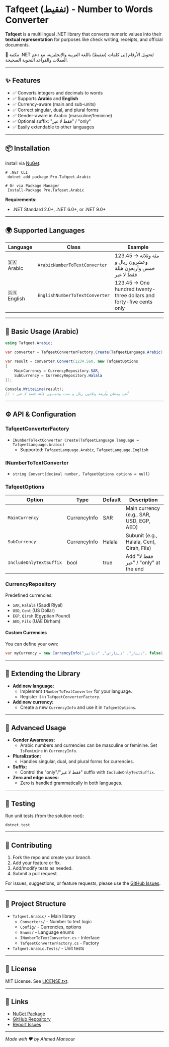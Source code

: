 # Tafqeet (تفقيط) - Number to Words Converter

**Tafqeet** is a multilingual .NET library that converts numeric values into their **textual representation** for purposes like check writing, receipts, and official documents.

🔢 مكتبة .NET لتحويل الأرقام إلى كلمات (تفقيط) باللغة العربية والإنجليزية، مع دعم العملات والقواعد النحوية الصحيحة.

---

## ✨ Features

- ✅ Converts integers and decimals to words
- ✅ Supports **Arabic** and **English**
- ✅ Currency-aware (main and sub-units)
- ✅ Correct singular, dual, and plural forms
- ✅ Gender-aware in Arabic (masculine/feminine)
- ✅ Optional suffix: "فقط لا غير" / "only"
- ✅ Easily extendable to other languages

---

## 📦 Installation

Install via [NuGet](https://www.nuget.org/packages/Pro.Tafqeet.Arabic):

```shell
# .NET CLI
 dotnet add package Pro.Tafqeet.Arabic

# Or via Package Manager
 Install-Package Pro.Tafqeet.Arabic
```

**Requirements:**
- .NET Standard 2.0+, .NET 6.0+, or .NET 9.0+

---

## 🌍 Supported Languages

| Language | Class                          | Example                          |
|----------|--------------------------------|----------------------------------|
| 🇸🇦 Arabic  | `ArabicNumberToTextConverter` | 123.45 → مئة وثلاثة وعشرون ريال و خمس وأربعون هللة فقط لا غير |
| 🇬🇧 English | `EnglishNumberToTextConverter` | 123.45 → One hundred twenty-three dollars and forty-five cents only |

---

## 🧾 Basic Usage (Arabic)

```csharp
using Tafqeet.Arabic;

var converter = TafqeetConverterFactory.Create(TafqeetLanguage.Arabic);

var result = converter.Convert(1234.56m, new TafqeetOptions
{
    MainCurrency = CurrencyRepository.SAR,
    SubCurrency = CurrencyRepository.Halala
});

Console.WriteLine(result);
// → ألف ومئتان وأربعة وثلاثون ريال و ست وخمسون هللة فقط لا غير
```

---

## ⚙️ API & Configuration

### TafqeetConverterFactory
- `INumberToTextConverter Create(TafqeetLanguage language = TafqeetLanguage.Arabic)`
  - Supported: `TafqeetLanguage.Arabic`, `TafqeetLanguage.English`

### INumberToTextConverter
- `string Convert(decimal number, TafqeetOptions options = null)`

### TafqeetOptions
| Option                  | Type           | Default                | Description                                  |
|-------------------------|----------------|------------------------|----------------------------------------------|
| `MainCurrency`          | CurrencyInfo   | SAR                    | Main currency (e.g., SAR, USD, EGP, AED)     |
| `SubCurrency`           | CurrencyInfo   | Halala                 | Subunit (e.g., Halala, Cent, Qirsh, Fils)    |
| `IncludeOnlyTextSuffix` | bool           | true                   | Add "فقط لا غير" / "only" at the end         |

### CurrencyRepository
Predefined currencies:
- `SAR`, `Halala` (Saudi Riyal)
- `USD`, `Cent` (US Dollar)
- `EGP`, `Qirsh` (Egyptian Pound)
- `AED`, `Fils` (UAE Dirham)

#### Custom Currencies
You can define your own:
```csharp
var myCurrency = new CurrencyInfo("دينار", "ديناران", "دنانير", false);
```

---

## 🧩 Extending the Library

- **Add new language:**
  - Implement `INumberToTextConverter` for your language.
  - Register it in `TafqeetConverterFactory`.
- **Add new currency:**
  - Create a new `CurrencyInfo` and use it in `TafqeetOptions`.

---

## 🚀 Advanced Usage

- **Gender Awareness:**
  - Arabic numbers and currencies can be masculine or feminine. Set `IsFeminine` in `CurrencyInfo`.
- **Pluralization:**
  - Handles singular, dual, and plural forms for currencies.
- **Suffix:**
  - Control the "only"/"فقط لا غير" suffix with `IncludeOnlyTextSuffix`.
- **Zero and edge cases:**
  - Zero is handled grammatically in both languages.

---

## 🧪 Testing

Run unit tests (from the solution root):
```shell
dotnet test
```

---

## 🤝 Contributing

1. Fork the repo and create your branch.
2. Add your feature or fix.
3. Add/modify tests as needed.
4. Submit a pull request.

For issues, suggestions, or feature requests, please use the [GitHub Issues](https://github.com/proahmedmansour/Pro.Tafqeet.Arabic/issues).

---

## 📁 Project Structure

- `Tafqeet.Arabic/` - Main library
  - `Converters/` - Number to text logic
  - `Config/` - Currencies, options
  - `Enums/` - Language enums
  - `INumberToTextConverter.cs` - Interface
  - `TafqeetConverterFactory.cs` - Factory
- `Tafqeet.Arabic.Tests/` - Unit tests

---

## 📄 License

MIT License. See [LICENSE.txt](LICENSE.txt).

---

## 🔗 Links
- [NuGet Package](https://www.nuget.org/packages/Pro.Tafqeet.Arabic)
- [GitHub Repository](https://github.com/proahmedmansour/Pro.Tafqeet.Arabic)
- [Report Issues](https://github.com/proahmedmansour/Pro.Tafqeet.Arabic/issues)

---

_Made with ❤️ by Ahmed Mansour_

